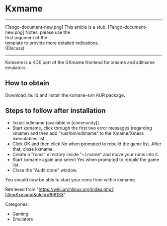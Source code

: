 Kxmame
======

  ------------------------ ------------------------ ------------------------
  [Tango-document-new.png] This article is a stub.  [Tango-document-new.png]
                           Notes: please use the    
                           first argument of the    
                           template to provide more 
                           detailed indications.    
                           (Discuss)                
  ------------------------ ------------------------ ------------------------

Kxmame is a KDE port of the GXmame frontend for xmame and sdlmame
emulators.

How to obtain
-------------

Download, build and install the kxmane-svn AUR package.

Steps to follow after installation
----------------------------------

-   Install sdlmame (available in [community]).
-   Start kxmame, click through the first two error messages (regarding
    xmame) and then add "/usr/bin/sdlmame" to the Xmame/Xmess
    executables list.
-   Click OK and then click No when prompted to rebuild the game list.
    After that, close kxmame.
-   Create a "roms" directory inside "~/.mame" and move your roms into
    it.
-   Start kxmame again and select Yes when prompted to rebuild the game
    list.
-   Close the "Audit done" window.

You should now be able to start your roms from within kxmame.

Retrieved from
"https://wiki.archlinux.org/index.php?title=Kxmame&oldid=198133"

Categories:

-   Gaming
-   Emulators
